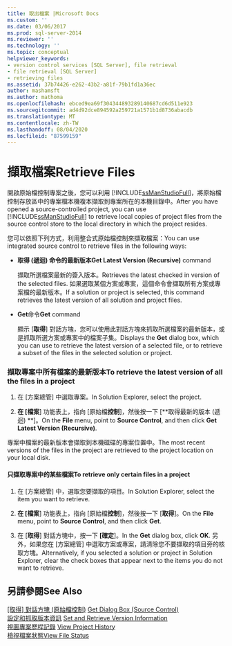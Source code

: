 ```yaml
---
title: 取出檔案 |Microsoft Docs
ms.custom: ''
ms.date: 03/06/2017
ms.prod: sql-server-2014
ms.reviewer: ''
ms.technology: ''
ms.topic: conceptual
helpviewer_keywords:
- version control services [SQL Server], file retrieval
- file retrieval [SQL Server]
- retrieving files
ms.assetid: 37b74426-e262-43b2-a81f-79b1fd1a36ec
author: mashamsft
ms.author: mathoma
ms.openlocfilehash: ebced9ea69f304344893289140687cd6d511e923
ms.sourcegitcommit: ad4d92dce894592a259721a1571b1d8736abacdb
ms.translationtype: MT
ms.contentlocale: zh-TW
ms.lasthandoff: 08/04/2020
ms.locfileid: "87599159"
---
```

# <a name="retrieve-files"></a><span data-ttu-id="c9274-102">擷取檔案</span><span class="sxs-lookup"><span data-stu-id="c9274-102">Retrieve Files</span></span>
  <span data-ttu-id="c9274-103">開啟原始檔控制專案之後，您可以利用 [!INCLUDE[ssManStudioFull](../includes/ssmanstudiofull-md.md)]，將原始檔控制存放區中的專案檔本機複本擷取到專案所在的本機目錄中。</span><span class="sxs-lookup"><span data-stu-id="c9274-103">After you have opened a source-controlled project, you can use [!INCLUDE[ssManStudioFull](../includes/ssmanstudiofull-md.md)] to retrieve local copies of project files from the source control store to the local directory in which the project resides.</span></span>  
  
 <span data-ttu-id="c9274-104">您可以依照下列方式，利用整合式原始檔控制來擷取檔案：</span><span class="sxs-lookup"><span data-stu-id="c9274-104">You can use integrated source control to retrieve files in the following ways:</span></span>  
  
-   <span data-ttu-id="c9274-105">**取得 (遞迴) 命令的最新版本**</span><span class="sxs-lookup"><span data-stu-id="c9274-105">**Get Latest Version (Recursive)** command</span></span>  
  
     <span data-ttu-id="c9274-106">擷取所選檔案最新的簽入版本。</span><span class="sxs-lookup"><span data-stu-id="c9274-106">Retrieves the latest checked in version of the selected files.</span></span> <span data-ttu-id="c9274-107">如果選取某個方案或專案，這個命令會擷取所有方案或專案檔的最新版本。</span><span class="sxs-lookup"><span data-stu-id="c9274-107">If a solution or project is selected, this command retrieves the latest version of all solution and project files.</span></span>  
  
-   <span data-ttu-id="c9274-108">**Get**命令</span><span class="sxs-lookup"><span data-stu-id="c9274-108">**Get** command</span></span>  
  
     <span data-ttu-id="c9274-109">顯示 [**取得**] 對話方塊，您可以使用此對話方塊來抓取所選檔案的最新版本，或是抓取所選方案或專案中的檔案子集。</span><span class="sxs-lookup"><span data-stu-id="c9274-109">Displays the **Get** dialog box, which you can use to retrieve the latest version of a selected file, or to retrieve a subset of the files in the selected solution or project.</span></span>  
  
### <a name="to-retrieve-the-latest-version-of-all-the-files-in-a-project"></a><span data-ttu-id="c9274-110">擷取專案中所有檔案的最新版本</span><span class="sxs-lookup"><span data-stu-id="c9274-110">To retrieve the latest version of all the files in a project</span></span>  
  
1.  <span data-ttu-id="c9274-111">在 [方案總管] 中選取專案。</span><span class="sxs-lookup"><span data-stu-id="c9274-111">In Solution Explorer, select the project.</span></span>  
  
2.  <span data-ttu-id="c9274-112">**在 [檔案**] 功能表上，指向 [原始檔**控制**]，然後按一下 [\*\*取得最新的版本 (遞迴) \*\*]。</span><span class="sxs-lookup"><span data-stu-id="c9274-112">On the **File** menu, point to **Source Control**, and then click **Get Latest Version (Recursive)**.</span></span>  
  
 <span data-ttu-id="c9274-113">專案中檔案的最新版本會擷取到本機磁碟的專案位置中。</span><span class="sxs-lookup"><span data-stu-id="c9274-113">The most recent versions of the files in the project are retrieved to the project location on your local disk.</span></span>  
  
#### <a name="to-retrieve-only-certain-files-in-a-project"></a><span data-ttu-id="c9274-114">只擷取專案中的某些檔案</span><span class="sxs-lookup"><span data-stu-id="c9274-114">To retrieve only certain files in a project</span></span>  
  
1.  <span data-ttu-id="c9274-115">在 [方案總管] 中，選取您要擷取的項目。</span><span class="sxs-lookup"><span data-stu-id="c9274-115">In Solution Explorer, select the item you want to retrieve.</span></span>  
  
2.  <span data-ttu-id="c9274-116">**在 [檔案**] 功能表上，指向 [原始檔**控制**]，然後按一下 [**取得**]。</span><span class="sxs-lookup"><span data-stu-id="c9274-116">On the **File** menu, point to **Source Control**, and then click **Get**.</span></span>  
  
3.  <span data-ttu-id="c9274-117">在 [**取得**] 對話方塊中，按一下 **[確定**]。</span><span class="sxs-lookup"><span data-stu-id="c9274-117">In the **Get** dialog box, click **OK**.</span></span> <span data-ttu-id="c9274-118">另外，如果您在 [方案總管] 中選取方案或專案，請清除您不要擷取的項目旁的核取方塊。</span><span class="sxs-lookup"><span data-stu-id="c9274-118">Alternatively, if you selected a solution or project in Solution Explorer, clear the check boxes that appear next to the items you do not want to retrieve.</span></span>  
  
## <a name="see-also"></a><span data-ttu-id="c9274-119">另請參閱</span><span class="sxs-lookup"><span data-stu-id="c9274-119">See Also</span></span>  
 <span data-ttu-id="c9274-120">[[取得] 對話方塊 &#40;原始檔控制&#41;](../../2014/database-engine/get-dialog-box-source-control.md) </span><span class="sxs-lookup"><span data-stu-id="c9274-120">[Get Dialog Box &#40;Source Control&#41;](../../2014/database-engine/get-dialog-box-source-control.md) </span></span>  
 <span data-ttu-id="c9274-121">[設定和抓取版本資訊](../../2014/database-engine/set-and-retrieve-version-information.md) </span><span class="sxs-lookup"><span data-stu-id="c9274-121">[Set and Retrieve Version Information](../../2014/database-engine/set-and-retrieve-version-information.md) </span></span>  
 <span data-ttu-id="c9274-122">[視圖專案歷程記錄](../../2014/database-engine/view-project-history.md) </span><span class="sxs-lookup"><span data-stu-id="c9274-122">[View Project History](../../2014/database-engine/view-project-history.md) </span></span>  
 [<span data-ttu-id="c9274-123">檢視檔案狀態</span><span class="sxs-lookup"><span data-stu-id="c9274-123">View File Status</span></span>](../../2014/database-engine/view-file-status.md)  
  
  
